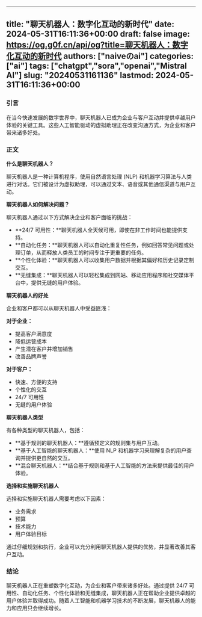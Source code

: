 
---
title: "聊天机器人：数字化互动的新时代"
date: 2024-05-31T16:11:36+00:00
draft: false
image: https://og.g0f.cn/api/og?title=聊天机器人：数字化互动的新时代
authors: ["naiveのai"]
categories: ["ai"]
tags: ["chatgpt","sora","openai","Mistral AI"]
slug: "20240531161136"
lastmod: 2024-05-31T16:11:36+00:00
---
### 引言

在当今快速发展的数字世界中，聊天机器人已成为企业与客户互动并提供卓越用户体验的关键工具。这些人工智能驱动的虚拟助理正在改变沟通方式，为企业和客户带来诸多好处。

### 正文

**什么是聊天机器人？**

聊天机器人是一种计算机程序，使用自然语言处理 (NLP) 和机器学习算法与人类进行对话。它们被设计为虚拟助理，可以通过文本、语音或其他通信渠道与用户互动。

**聊天机器人如何解决问题？**

聊天机器人通过以下方式解决企业和客户面临的挑战：

* **24/7 可用性：**聊天机器人全天候可用，即使在非工作时间也能提供支持。
* **自动化任务：**聊天机器人可以自动化重复性任务，例如回答常见问题或处理订单，从而释放人类员工的时间专注于更重要的任务。
* **个性化体验：**聊天机器人可以收集用户数据并根据其偏好和历史记录定制交互。
* **无缝集成：**聊天机器人可以轻松集成到网站、移动应用程序和社交媒体平台中，提供无缝的用户体验。

**聊天机器人的好处**

企业和客户都可以从聊天机器人中受益匪浅：

**对于企业：**

* 提高客户满意度
* 降低运营成本
* 产生潜在客户并增加销售
* 改善品牌声誉

**对于客户：**

* 快速、方便的支持
* 个性化的交互
* 24/7 可用性
* 无缝的用户体验

**聊天机器人类型**

有各种类型的聊天机器人，包括：

* **基于规则的聊天机器人：**遵循预定义的规则集与用户互动。
* **基于人工智能的聊天机器人：**使用 NLP 和机器学习来理解复杂的用户查询并提供更自然的交互。
* **混合聊天机器人：**结合基于规则和基于人工智能的方法来提供最佳的用户体验。

**选择和实施聊天机器人**

选择和实施聊天机器人需要考虑以下因素：

* 业务需求
* 预算
* 技术能力
* 用户体验目标

通过仔细规划和执行，企业可以充分利用聊天机器人提供的优势，并显著改善其客户互动。

### 结论

聊天机器人正在重塑数字化互动，为企业和客户带来诸多好处。通过提供 24/7 可用性、自动化任务、个性化体验和无缝集成，聊天机器人正在帮助企业提供卓越的用户体验并取得成功。随着人工智能和机器学习技术的不断发展，聊天机器人的能力和应用只会继续增长。